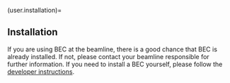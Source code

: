 (user.installation)=
## Installation

If you are using BEC at the beamline, there is a good chance that BEC is already installed.
If not, please contact your beamline responsible for further information.
If you need to install a BEC yourself, please follow the [developer instructions](developer.install_developer_env).
